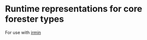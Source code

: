 # Runtime representations for core forester types

For use with [irmin](https://github.com/mirage/irmin)
